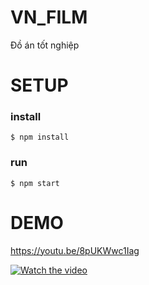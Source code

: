 # VN_FILM
Đồ án tốt nghiệp

# SETUP


  ### install
    $ npm install

  ### run
    $ npm start

# DEMO
https://youtu.be/8pUKWwc1Iag

[![Watch the video](http://i3.ytimg.com/vi/8pUKWwc1Iag/maxresdefault.jpg)](https://youtu.be/8pUKWwc1Iag)
